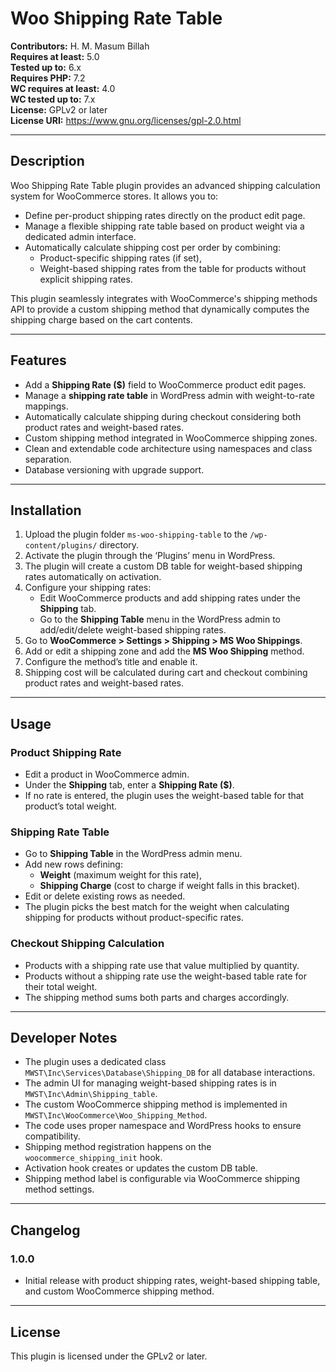 # Woo Shipping Rate Table

**Contributors:** H. M. Masum Billah  
**Requires at least:** 5.0  
**Tested up to:** 6.x  
**Requires PHP:** 7.2  
**WC requires at least:** 4.0  
**WC tested up to:** 7.x  
**License:** GPLv2 or later  
**License URI:** https://www.gnu.org/licenses/gpl-2.0.html

---

## Description

Woo Shipping Rate Table plugin provides an advanced shipping calculation system for WooCommerce stores. It allows you to:

- Define per-product shipping rates directly on the product edit page.
- Manage a flexible shipping rate table based on product weight via a dedicated admin interface.
- Automatically calculate shipping cost per order by combining:
  - Product-specific shipping rates (if set),
  - Weight-based shipping rates from the table for products without explicit shipping rates.

This plugin seamlessly integrates with WooCommerce's shipping methods API to provide a custom shipping method that dynamically computes the shipping charge based on the cart contents.

---

## Features

- Add a **Shipping Rate ($)** field to WooCommerce product edit pages.
- Manage a **shipping rate table** in WordPress admin with weight-to-rate mappings.
- Automatically calculate shipping during checkout considering both product rates and weight-based rates.
- Custom shipping method integrated in WooCommerce shipping zones.
- Clean and extendable code architecture using namespaces and class separation.
- Database versioning with upgrade support.

---

## Installation

1. Upload the plugin folder `ms-woo-shipping-table` to the `/wp-content/plugins/` directory.
2. Activate the plugin through the ‘Plugins’ menu in WordPress.
3. The plugin will create a custom DB table for weight-based shipping rates automatically on activation.
4. Configure your shipping rates:
   - Edit WooCommerce products and add shipping rates under the **Shipping** tab.
   - Go to the **Shipping Table** menu in the WordPress admin to add/edit/delete weight-based shipping rates.
5. Go to **WooCommerce > Settings > Shipping > MS Woo Shippings**.
6. Add or edit a shipping zone and add the **MS Woo Shipping** method.
7. Configure the method’s title and enable it.
8. Shipping cost will be calculated during cart and checkout combining product rates and weight-based rates.

---

## Usage

### Product Shipping Rate

- Edit a product in WooCommerce admin.
- Under the **Shipping** tab, enter a **Shipping Rate ($)**.
- If no rate is entered, the plugin uses the weight-based table for that product’s total weight.

### Shipping Rate Table

- Go to **Shipping Table** in the WordPress admin menu.
- Add new rows defining:
  - **Weight** (maximum weight for this rate),
  - **Shipping Charge** (cost to charge if weight falls in this bracket).
- Edit or delete existing rows as needed.
- The plugin picks the best match for the weight when calculating shipping for products without product-specific rates.

### Checkout Shipping Calculation

- Products with a shipping rate use that value multiplied by quantity.
- Products without a shipping rate use the weight-based table rate for their total weight.
- The shipping method sums both parts and charges accordingly.

---

## Developer Notes

- The plugin uses a dedicated class `MWST\Inc\Services\Database\Shipping_DB` for all database interactions.
- The admin UI for managing weight-based shipping rates is in `MWST\Inc\Admin\Shipping_table`.
- The custom WooCommerce shipping method is implemented in `MWST\Inc\WooCommerce\Woo_Shipping_Method`.
- The code uses proper namespace and WordPress hooks to ensure compatibility.
- Shipping method registration happens on the `woocommerce_shipping_init` hook.
- Activation hook creates or updates the custom DB table.
- Shipping method label is configurable via WooCommerce shipping method settings.

---

## Changelog

### 1.0.0

- Initial release with product shipping rates, weight-based shipping table, and custom WooCommerce shipping method.

---

## License

This plugin is licensed under the GPLv2 or later.
